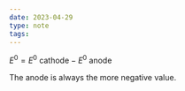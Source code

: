 ```yaml
---
date: 2023-04-29
type: note
tags:
---
```


$E^0 = E^{0} \text{ cathode} - E^0 \text{ anode}$

The anode is always the more negative value.
